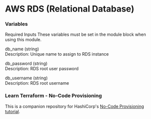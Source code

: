 # AWS RDS (Relational Database)

### Variables

Required Inputs
These variables must be set in the module block when using this module.

db_name (string)<br>
Description: Unique name to assign to RDS instance<br>


db_password (string)<br>
Description: RDS root user password<br>


db_username (string) <br>
Description: RDS root username<br>

### Learn Terraform - No-Code Provisioning

This is a companion repository for HashiCorp's [No-Code Provisioning
tutorial](https://learn.hashicorp.com/tutorials/terraform/no-code-provisioning).
